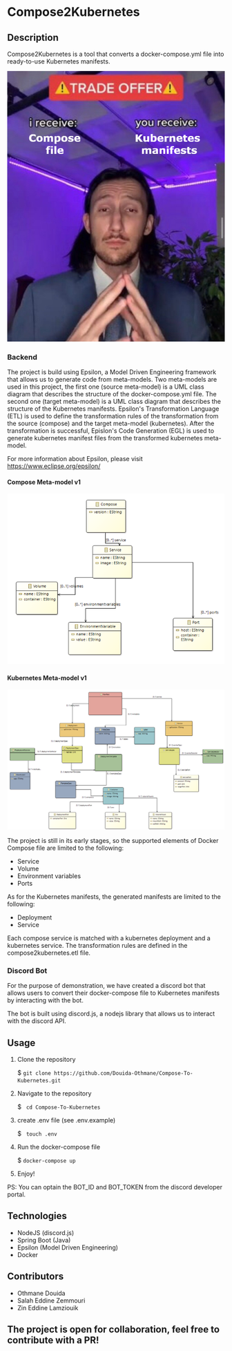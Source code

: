 # Compose2Kubernetes

## Description
Compose2Kubernetes is a tool that converts a docker-compose.yml file into ready-to-use Kubernetes manifests.


![trade_meme.png](./img/trade_meme.png)
### Backend
The project is build using Epsilon, a Model Driven Engineering framework that allows us to generate code from meta-models. 
Two meta-models are used in this project, the first one (source meta-model) is a UML class diagram that describes the structure of the docker-compose.yml file. The second one (target meta-model) is a UML class diagram that describes the structure of the Kubernetes manifests. Epsilon's Transformation Language (ETL) is used to define the transformation rules of the transformation from the source (compose) and the target meta-model (kubernetes).
After the transformation is successful, Epislon's Code Generation (EGL) is used to generate kubernetes manifest files from the transformed kubernetes meta-model.

For more information about Epsilon, please visit https://www.eclipse.org/epsilon/


#### Compose Meta-model v1
![Compose Meta-model](./img/compose_metamodel.png)

#### Kubernetes Meta-model v1
![Kubernetes Meta-model](./img/kubernetes_metamodel.png)


The project is still in its early stages, so the supported elements of Docker Compose file are limited to the following:
- Service
- Volume
- Environment variables
- Ports

As for the Kubernetes manifests, the generated manifests are limited to the following:
- Deployment
- Service

Each compose service is matched with a kubernetes deployment and a kubernetes service. The transformation rules are defined in the compose2kubernetes.etl file.


### Discord Bot
For the purpose of demonstration, we have created a discord bot that allows users to convert their docker-compose file to Kubernetes manifests by interacting with the bot. 

The bot is built using discord.js, a nodejs library that allows us to interact with the discord API.


## Usage
1. Clone the repository

    $ ``` git clone https://github.com/Douida-Othmane/Compose-To-Kubernetes.git  ```

2. Navigate to the repository
    
    $ ``` cd Compose-To-Kubernetes```
    
3. create .env file (see .env.example)
    
    $ ``` touch .env```

4. Run the docker-compose file

    $ ```docker-compose up```

5. Enjoy!

PS: You can optain the BOT_ID and BOT_TOKEN from the discord developer portal.

## Technologies
- NodeJS (discord.js)
- Spring Boot (Java)
- Epsilon (Model Driven Engineering)
- Docker

## Contributors
- Othmane Douida
- Salah Eddine Zemmouri
- Zin Eddine Lamziouik

## The project is open for collaboration, feel free to contribute with a PR!

